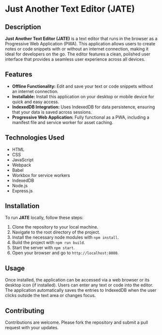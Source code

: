 # Just Another Text Editor (JATE)

## Description

**Just Another Text Editor (JATE)** is a text editor that runs in the browser as a Progressive Web Application (PWA). This application allows users to create notes or code snippets with or without an internet connection, making it ideal for developers on the go. The editor features a clean, polished user interface that provides a seamless user experience across all devices.

## Features

- **Offline Functionality:** Edit and save your text or code snippets without an internet connection.
- **Installable:** Install this application on your desktop or mobile device for quick and easy access.
- **IndexedDB Integration:** Uses IndexedDB for data persistence, ensuring that your data is saved across sessions.
- **Progressive Web Application:** Fully functional as a PWA, including a manifest file and service worker for asset caching.

## Technologies Used

- HTML
- CSS
- JavaScript
- Webpack
- Babel
- Workbox for service workers
- IndexedDB
- Node.js
- Express.js

## Installation

To run **JATE** locally, follow these steps:

1. Clone the repository to your local machine.
2. Navigate to the root directory of the project.
3. Install the necessary node modules with `npm install`.
4. Build the project with `npm run build`.
5. Start the server with `npm start`.
6. Open your browser and go to `http://localhost:8080`.

## Usage

Once installed, the application can be accessed via a web browser or its desktop icon (if installed). Users can enter any text or code into the editor. The application automatically saves the entries to IndexedDB when the user clicks outside the text area or changes focus.

## Contributing

Contributions are welcome. Please fork the repository and submit a pull request with your updates.



